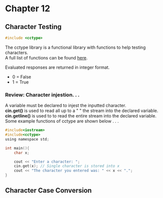 # Chapter 12

## Character Testing

```c
#include <cctype>
```
The cctype library is a functional library with functions to help testing characters. </br>
A full list of functions can be found [here](https://cplusplus.com/reference/cctype/). </br>

Evaluated responses are returned in integer format.
- 0 = False
- 1 = True 

### Review: Character injestion. . . 
A variable must be declared to injest the inputted character. </br>
**cin.get()** is used to read all up to a " " the stream into the declared variable. </br>
**cin.getline()** is used to to read the entire stream into the declared variable. </br>
Some example functions of cctype are shown below . . .
```c
#include<iostream>
#include<cctype>
using namespace std;

int main(){
    char x;

    cout << "Enter a character: ";
    cin.get(x); // Single character is stored into x
    cout << "The character you entered was: " << x << ".";
}
```
## Character Case Conversion
